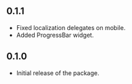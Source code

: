 ## 0.1.1

* Fixed localization delegates on mobile.
* Added ProgressBar widget.

## 0.1.0

* Initial release of the package.
